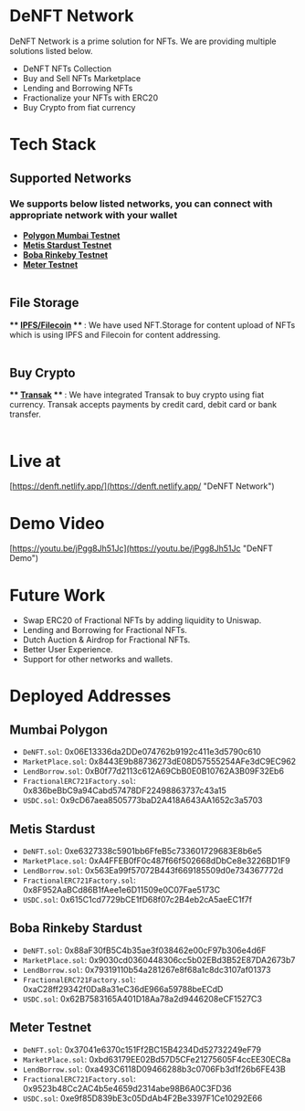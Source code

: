 # DeNFT Network

DeNFT Network is a prime solution for NFTs. We are providing multiple solutions listed below.

- DeNFT NFTs Collection
- Buy and Sell NFTs Marketplace
- Lending and Borrowing NFTs
- Fractionalize your NFTs with ERC20
- Buy Crypto from fiat currency

# Tech Stack

## Supported Networks

### We supports below listed networks, you can connect with appropriate network with your wallet

- <b> [Polygon Mumbai Testnet](https://polygon.technology/ "Polygon Mumbai Testnet") </b> <br/>
- <b> [Metis Stardust Testnet](https://www.metis.io/ "Metis Stardust Testnet") </b><br />
- <b> [Boba Rinkeby Testnet](https://boba.network/ "Boba Rinkeby Testnet") </b><br />
- <b> [Meter Testnet](https://meter.io/ "Meter Testnet") </b><br /><br/>
## File Storage

<b> ** [IPFS/Filecoin](https://ipfs.io/ "IPFS/Filecoin") ** </b> : We have used NFT.Storage for content upload of NFTs which is using IPFS and Filecoin for content addressing.<br /><br />

## Buy Crypto 

<b> ** [Transak](https://transak.com/ "Transak") ** </b> : We have integrated Transak to buy crypto using fiat currency. Transak accepts payments by credit card, debit card or bank transfer.<br /><br />

# Live at

[https://denft.netlify.app/](https://denft.netlify.app/ "DeNFT Network")

# Demo Video

[https://youtu.be/jPgg8Jh51Jc](https://youtu.be/jPgg8Jh51Jc "DeNFT Demo")

# Future Work

- Swap ERC20 of Fractional NFTs by adding liquidity to Uniswap.
- Lending and Borrowing for Fractional NFTs.
- Dutch Auction & Airdrop for Fractional NFTs.
- Better User Experience.
- Support for other networks and wallets.

# Deployed Addresses

## Mumbai Polygon

- `DeNFT.sol`: 0x06E13336da2DDe074762b9192c411e3d5790c610
- `MarketPlace.sol`: 0x8443E9b88736273dE08D57555254AFe3dC9EC962
- `LendBorrow.sol`: 0xB0f77d2113c612A69CbB0E0B10762A3B09F32Eb6
- `FractionalERC721Factory.sol`: 0x836beBbC9a94Cabd57478DF22498863737c43a15
- `USDC.sol`: 0x9cD67aea8505773baD2A418A643AA1652c3a5703

## Metis Stardust

- `DeNFT.sol`: 0xe6327338c5901bb6FfeB5c733601729683E8b6e5
- `MarketPlace.sol`: 0xA4FFEB0fF0c487f66f502668dDbCe8e3226BD1F9
- `LendBorrow.sol`: 0x563Ea99f57072B443f669185509d0e734367772d
- `FractionalERC721Factory.sol`: 0x8F952AaBCd86B1fAee1e6D11509e0C07Fae5173C
- `USDC.sol`: 0x615C1cd7729bCE1fD68f07c2B4eb2cA5aeEC1f7f

## Boba Rinkeby Stardust

- `DeNFT.sol`: 0x88aF30fB5C4b35ae3f038462e00cF97b306e4d6F
- `MarketPlace.sol`: 0x9030cd0360448306cc5b02EBd3B52E87DA2673b7
- `LendBorrow.sol`: 0x79319110b54a281267e8f68a1c8dc3107af01373
- `FractionalERC721Factory.sol`: 0xaC28ff29342f0Da8a31eC36dE966a59788beECdD
- `USDC.sol`: 0x62B7583165A401D18Aa78a2d9446208eCF1527C3

## Meter Testnet

- `DeNFT.sol`: 0x37041e6370c151Ff2BC15B4234Dd52732249eF79
- `MarketPlace.sol`: 0xbd63179EE02Bd57D5CFe21275605F4ccEE30EC8a
- `LendBorrow.sol`: 0xa493C6118D09466288b3c0706Fb3d1f26b6FE43B
- `FractionalERC721Factory.sol`: 0x9523b48Cc2AC4b5e4659d2314abe98B6A0C3FD36
- `USDC.sol`: 0xe9f85D839bE3c05DdAb4F2Be3397F1Ce10292E66
